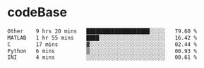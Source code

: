 # codeBase
<!--START_SECTION:waka-->

```txt
Other    9 hrs 20 mins   ████████████████████░░░░░   79.60 %
MATLAB   1 hr 55 mins    ████░░░░░░░░░░░░░░░░░░░░░   16.42 %
C        17 mins         ▓░░░░░░░░░░░░░░░░░░░░░░░░   02.44 %
Python   6 mins          ▒░░░░░░░░░░░░░░░░░░░░░░░░   00.93 %
INI      4 mins          ░░░░░░░░░░░░░░░░░░░░░░░░░   00.61 %
```

<!--END_SECTION:waka-->
